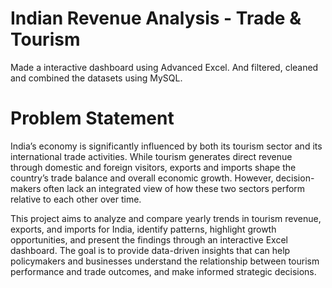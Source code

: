 # Indian Revenue Analysis - Trade & Tourism
Made a interactive dashboard using Advanced Excel. And filtered, cleaned and combined the datasets using MySQL.

# Problem Statement

India’s economy is significantly influenced by both its tourism sector and its international trade activities. While tourism generates direct revenue through domestic and foreign visitors, exports and imports shape the country’s trade balance and overall economic growth. However, decision-makers often lack an integrated view of how these two sectors perform relative to each other over time.

This project aims to analyze and compare yearly trends in tourism revenue, exports, and imports for India, identify patterns, highlight growth opportunities, and present the findings through an interactive Excel dashboard. The goal is to provide data-driven insights that can help policymakers and businesses understand the relationship between tourism performance and trade outcomes, and make informed strategic decisions.
